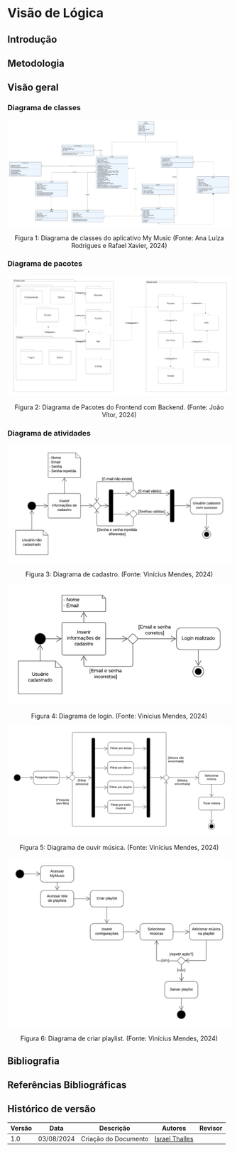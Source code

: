 # Visão de Lógica

## Introdução


## Metodologia


## Visão geral


### Diagrama de classes

![Diagrama de atividades de cadastro](../Assets/diagramaClasses.png)

<div style="text-align: center">
  <p>Figura 1: Diagrama de classes do aplicativo My Music  (Fonte: Ana Luíza Rodrigues e Rafael Xavier, 2024)</p>
</div>

### Diagrama de pacotes

![Diagrama de Pacotes](../Modelagem/images/Diagrama_de_Pacotes_2.png)

<div style="text-align: center">
  <p>Figura 2: Diagrama de Pacotes do Frontend com Backend. (Fonte: João Vítor, 2024)</p>
</div>

### Diagrama de atividades

![Diagrama de atividades de cadastro](../Assets/DiagramadeAtividades-Cadastro.png)

<div style="text-align: center">
  <p>Figura 3: Diagrama de cadastro. (Fonte: Vinícius Mendes, 2024)</p>
</div>

![Diagrama de atividades de login](../Assets/DiagramadeAtividades-Login.png)

<div style="text-align: center">
  <p>Figura 4: Diagrama de login. (Fonte: Vinícius Mendes, 2024)</p>
</div>

![Diagrama de atividades de ouvir música](../Assets/DiagramadeAtividades-Ouvirmusica.png)

<div style="text-align: center">
  <p>Figura 5: Diagrama de ouvir música. (Fonte: Vinícius Mendes, 2024)</p>
</div>

![Diagrama de atividades de criar playlist](../Assets/DiagramadeAtividades-Criarplaylist.png)

<div style="text-align: center">
  <p>Figura 6: Diagrama de criar playlist. (Fonte: Vinícius Mendes, 2024)</p>
</div>

## Bibliografia


## Referências Bibliográficas 


## Histórico de versão

| Versão | Data      | Descrição | Autores | Revisor |
| ------ | --------- | --------- | ------- | ------- |
| 1.0    |03/08/2024 | Criação do Documento | [Israel Thalles](https://github.com/IsraelThalles) |   |